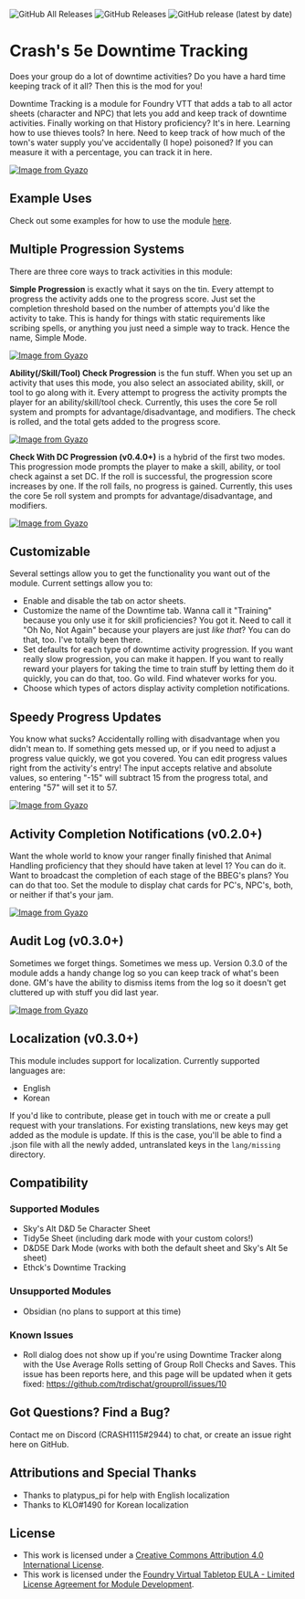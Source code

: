 ![GitHub All Releases](https://img.shields.io/github/downloads/crash1115/5e-training/total) ![GitHub Releases](https://img.shields.io/github/downloads/crash1115/5e-training/latest/total) ![GitHub release (latest by date)](https://img.shields.io/github/v/release/crash1115/5e-training?label=latest%20version)

# Crash's 5e Downtime Tracking
Does your group do a lot of downtime activities? Do you have a hard time keeping track of it all? Then this is the mod for you!

Downtime Tracking is a module for Foundry VTT that adds a tab to all actor sheets (character and NPC) that lets you add and keep track of downtime activities. Finally working on that History proficiency? It's in here. Learning how to use thieves tools? In here. Need to keep track of how much of the town's water supply you've accidentally (I hope) poisoned? If you can measure it with a percentage, you can track it in here.

[![Image from Gyazo](https://i.gyazo.com/7f072b341c266eed397c772b0328c542.png)](https://gyazo.com/7f072b341c266eed397c772b0328c542)

## Example Uses
Check out some examples for how to use the module [here](/examples.md).

## Multiple Progression Systems
There are three core ways to track activities in this module:

**Simple Progression** is exactly what it says on the tin. Every attempt to progress the activity adds one to the progress score. Just set the completion threshold based on the number of attempts you'd like the activity to take. This is handy for things with static requirements like scribing spells, or anything you just need a simple way to track. Hence the name, Simple Mode.

[![Image from Gyazo](https://i.gyazo.com/5f7d0c52b2e1632dceebe94f5de842d4.gif)](https://gyazo.com/5f7d0c52b2e1632dceebe94f5de842d4)

**Ability(/Skill/Tool) Check Progression** is the fun stuff. When you set up an activity that uses this mode, you also select an associated ability, skill, or tool to go along with it. Every attempt to progress the activity prompts the player for an ability/skill/tool check. Currently, this uses the core 5e roll system and prompts for advantage/disadvantage, and modifiers. The check is rolled, and the total gets added to the progress score.

[![Image from Gyazo](https://i.gyazo.com/83287fa524afe4fc618d0c9014b66bff.gif)](https://gyazo.com/83287fa524afe4fc618d0c9014b66bff)

**Check With DC Progression (v0.4.0+)** is a hybrid of the first two modes. This progression mode prompts the player to make a skill, ability, or tool check against a set DC. If the roll is successful, the progression score increases by one. If the roll fails, no progress is gained. Currently, this uses the core 5e roll system and prompts for advantage/disadvantage, and modifiers.

[![Image from Gyazo](https://i.gyazo.com/75ff889b77d7a3e1aced719503cf3eeb.gif)](https://gyazo.com/75ff889b77d7a3e1aced719503cf3eeb)

## Customizable
Several settings allow you to get the functionality you want out of the module. Current settings allow you to:
- Enable and disable the tab on actor sheets.
- Customize the name of the Downtime tab. Wanna call it "Training" because you only use it for skill proficiencies? You got it. Need to call it "Oh No, Not Again" because your players are just *like that*? You can do that, too. I've totally been there.
- Set defaults for each type of downtime activity progression. If you want really slow progression, you can make it happen. If you want to really reward your players for taking the time to train stuff by letting them do it quickly, you can do that, too. Go wild. Find whatever works for you.
- Choose which types of actors display activity completion notifications.

## Speedy Progress Updates
You know what sucks? Accidentally rolling with disadvantage when you didn't mean to. If something gets messed up, or if you need to adjust a progress value quickly, we got you covered. You can edit progress values right from the activity's entry! The input accepts relative and absolute values, so entering "-15" will subtract 15 from the progress total, and entering "57" will set it to 57.

[![Image from Gyazo](https://i.gyazo.com/338f2a9c664e7f0361fb8721ba85ad72.gif)](https://gyazo.com/338f2a9c664e7f0361fb8721ba85ad72)

## Activity Completion Notifications (v0.2.0+)
Want the whole world to know your ranger finally finished that Animal Handling proficiency that they should have taken at level 1? You can do it. Want to broadcast the completion of each stage of the BBEG's plans? You can do that too. Set the module to display chat cards for PC's, NPC's, both, or neither if that's your jam.

[![Image from Gyazo](https://i.gyazo.com/134ff41df1018f6057b46f799fd22843.gif)](https://gyazo.com/134ff41df1018f6057b46f799fd22843)

## Audit Log (v0.3.0+)
Sometimes we forget things. Sometimes we mess up. Version 0.3.0 of the module adds a handy change log so you can keep track of what's been done. GM's have the ability to dismiss items from the log so it doesn't get cluttered up with stuff you did last year.

[![Image from Gyazo](https://i.gyazo.com/5fa7f966fd12c3ad321bb2bf4359be55.png)](https://gyazo.com/5fa7f966fd12c3ad321bb2bf4359be55)

## Localization (v0.3.0+)
This module includes support for localization. Currently supported languages are:
- English
- Korean

If you'd like to contribute, please get in touch with me or create a pull request with your translations. For existing translations, new keys may get added as the module is update. If this is the case, you'll be able to find a .json file with all the newly added, untranslated keys in the `lang/missing` directory.

## Compatibility
### Supported Modules
- Sky's Alt D&D 5e Character Sheet
- Tidy5e Sheet (including dark mode with your custom colors!)
- D&D5E Dark Mode (works with both the default sheet and Sky's Alt 5e sheet)
- Ethck's Downtime Tracking

### Unsupported Modules
- Obsidian (no plans to support at this time)

### Known Issues
- Roll dialog does not show up if you're using Downtime Tracker along with the Use Average Rolls setting of Group Roll Checks and Saves. This issue has been reports here, and this page will be updated when it gets fixed: https://github.com/trdischat/grouproll/issues/10

## Got Questions? Find a Bug?
Contact me on Discord (CRASH1115#2944) to chat, or create an issue right here on GitHub.

## Attributions and Special Thanks
- Thanks to platypus_pi for help with English localization
- Thanks to KLO#1490 for Korean localization

## License
- This work is licensed under a [Creative Commons Attribution 4.0 International License](https://creativecommons.org/licenses/by/4.0/legalcode).
- This work is licensed under the [Foundry Virtual Tabletop EULA - Limited License Agreement for Module Development](https://foundryvtt.com/article/license/).
